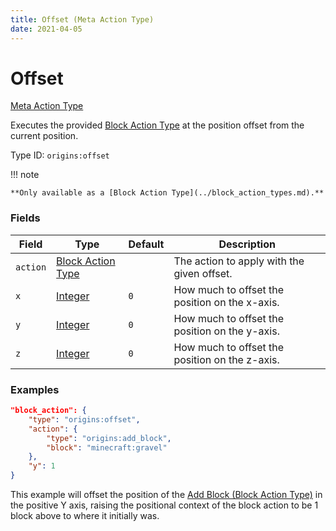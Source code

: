 ```yaml
---
title: Offset (Meta Action Type)
date: 2021-04-05
---
```


# Offset

[Meta Action Type](../meta_action_types.md)

Executes the provided [Block Action Type](../block_action_types.md) at the position offset from the current position.

Type ID: `origins:offset`

!!! note

    **Only available as a [Block Action Type](../block_action_types.md).**


### Fields

Field  | Type | Default | Description
-------|------|---------|-------------
`action` | [Block Action Type](../block_action_types.md) | | The action to apply with the given offset.
`x` | [Integer](../data_types/integer.md) | `0` | How much to offset the position on the x-axis.
`y` | [Integer](../data_types/integer.md) | `0` | How much to offset the position on the y-axis.
`z` | [Integer](../data_types/integer.md) | `0` | How much to offset the position on the z-axis.


### Examples

```json
"block_action": {
    "type": "origins:offset",
    "action": {
        "type": "origins:add_block",
        "block": "minecraft:gravel"
    },
    "y": 1
}
```

This example will offset the position of the [Add Block (Block Action Type)](../block_action_types/add_block.md) in the positive Y axis, raising the positional context of the block action to be 1 block above to where it initially was.
